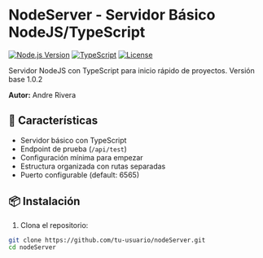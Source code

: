 # NodeServer - Servidor Básico NodeJS/TypeScript

[![Node.js Version](https://img.shields.io/badge/node-%3E%3D16.0.0-brightgreen)](https://nodejs.org/)
[![TypeScript](https://img.shields.io/badge/TypeScript-4.0+-blue)](https://www.typescriptlang.org/)
[![License](https://img.shields.io/badge/license-MIT-green)](LICENSE)

Servidor NodeJS con TypeScript para inicio rápido de proyectos. Versión base 1.0.2

**Autor:** Andre Rivera

## 🚀 Características

- Servidor básico con TypeScript
- Endpoint de prueba (`/api/test`)
- Configuración mínima para empezar
- Estructura organizada con rutas separadas
- Puerto configurable (default: 6565)

## 📦 Instalación

1. Clona el repositorio:
```bash
git clone https://github.com/tu-usuario/nodeServer.git
cd nodeServer